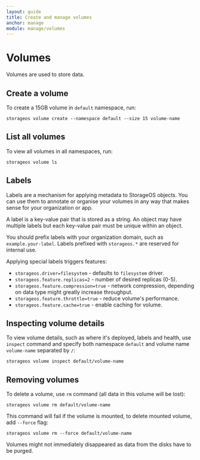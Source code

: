 ```yaml
---
layout: guide
title: Create and manage volumes
anchor: manage
module: manage/volumes
---
```


# Volumes

Volumes are used to store data.

## Create a volume

To create a 15GB volume in `default` namespace, run:

    storageos volume create --namespace default --size 15 volume-name

## List all volumes

To view all volumes in all namespaces, run:

    storageos volume ls

## Labels

Labels are a mechanism for applying metadata to StorageOS objects. You can use them to annotate or organise your volumes in any way that makes sense for your organization or app.

A label is a key-value pair that is stored as a string. An object may have multiple labels but each key-value pair must be unique within an object.

You should prefix labels with your organization domain, such as `example.your-label`. Labels prefixed with `storageos.*` are reserved for internal use.

Applying special labels triggers features:

* `storageos.driver=filesystem` - defaults to `filesystem` driver.
* `storageos.feature.replicas=2` - number of desired replicas (0-5).
* `storageos.feature.compression=true` - network compression, depending on data type might greatly increase throughput.
* `storageos.feature.throttle=true` - reduce volume's performance.
* `storageos.feature.cache=true` - enable caching for volume.

## Inspecting volume details

To view volume details, such as where it's deployed, labels and health, use `inspect` command and specify both namespace `default` and volume name `volume-name` separated by `/`:

    storageos volume inspect default/volume-name

## Removing volumes

To delete a volume, use `rm` command (all data in this volume will be lost):

    storageos volume rm default/volume-name

This command will fail if the volume is mounted, to delete mounted volume, add `--force` flag:

    storageos volume rm --force default/volume-name

Volumes might not immediately disappeared as data from the disks have to be purged.

